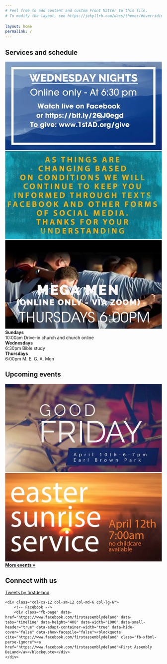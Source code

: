 ```yaml
---
# Feel free to add content and custom Front Matter to this file.
# To modify the layout, see https://jekyllrb.com/docs/themes/#overriding-theme-defaults

layout: home
permalink: /
---
```


## Services and schedule

<div class="component-live"></div>

<div class="row">
    <div class="col-xs-12 col-sm-12 col-md-4 col-lg-4">
        <a href="/assets/promo1.jpg"><img class="image-responsive" src="/assets/promo1.jpg" /></a>
    </div>
    <div class="col-xs-12 col-sm-12 col-md-4 col-lg-4">
        <a href="/assets/promo2.jpg"><img class="image-responsive" src="/assets/promo2.jpg" /></a>
    </div>
    <div class="col-xs-12 col-sm-12 col-md-4 col-lg-4">
        <a href="/assets/promo3.jpg"><img class="image-responsive" src="/assets/promo3.jpg" /></a>
    </div>
</div>

<div class="schedule row">
    <div class="col-xs-12 col-sm-12 col-md-2 col-lg-2 end-lg end-md">
        <strong>Sundays</strong>
    </div>
    <div class="col-xs-12 col-sm-12 col-md-10 col-lg-10">
        <time>10:00am</time> Drive-in church and church online
    </div>
    <div class="col-xs-12 col-sm-12 col-md-2 col-lg-2 end-lg end-md">
        <strong>Wednesdays</strong>
    </div>
    <div class="col-xs-12 col-sm-12 col-md-10 col-lg-10">
        <time>6:30pm</time> Bible study
    </div>
    <div class="col-xs-12 col-sm-12 col-md-2 col-lg-2 end-lg end-md">
        <strong>Thursdays</strong>
    </div>
    <div class="col-xs-12 col-sm-12 col-md-10 col-lg-10">
        <time>6:00pm</time> M. E. G. A. Men
    </div>
</div>

## Upcoming events

<div class="row">
    <div class="col-xs-12 col-sm-12 col-md-6 col-lg-6">
        <img class="image-responsive" src="/assets/Good-Friday20-scaled.jpg" />
    </div>
    <div class="col-xs-12 col-sm-12 col-md-6 col-lg-6">
        <img class="image-responsive" src="/assets/sunrise-service20.jpg" />
    </div>
</div>
<div class="end-xs end-sm end-md end-lg"><a href="/events/"><strong>More events &raquo;</strong></a></div>

## Connect with us

<div class="row">
    <div class="col-xs-12 col-sm-12 col-md-6 col-lg-6">
        <!-- Twitter -->
        <a class="twitter-timeline" data-height="400" href="https://twitter.com/firstdeland?ref_src=twsrc%5Etfw">Tweets by firstdeland</a> <script async src="https://platform.twitter.com/widgets.js" charset="utf-8"></script>
    </div>

    <div class="col-xs-12 col-sm-12 col-md-6 col-lg-6">
        <!-- Facebook -->
        <div class="fb-page" data-href="https://www.facebook.com/firstassemblydeland" data-tabs="timeline" data-height="400" data-width="1000" data-small-header="true" data-adapt-container-width="true" data-hide-cover="false" data-show-facepile="false"><blockquote cite="https://www.facebook.com/firstassemblydeland" class="fb-xfbml-parse-ignore"><a href="https://www.facebook.com/firstassemblydeland">First Assembly DeLand</a></blockquote></div>
    </div>
</div>
